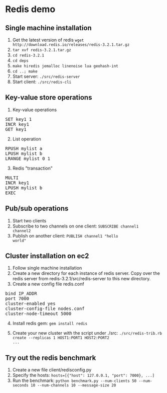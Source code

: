 # Redis demo

## Single machine installation
1. Get the latest version of redis
`wget http://download.redis.io/releases/redis-3.2.1.tar.gz`
2. `tar xvf redis-3.2.1.tar.gz`
3. `cd redis-3.2.1`
4. `cd deps`
5. `make hiredis jemalloc linenoise lua geohash-int`
6. `cd ..; make`
7. Start server: `./src/redis-server`
8. Start client: `./src/redis-cli`

## Key-value store operations
1. Key-value operations
<pre>
SET key1 1
INCR key1
GET key1
</pre>
2. List operation
<pre>
RPUSH mylist a
LPUSH mylist b
LRANGE mylist 0 1
</pre>
3. Redis "transaction"
<pre>
MULTI
INCR key1
LPUSH mylist b
EXEC
</pre>

## Pub/sub operations
1. Start two clients
2. Subscribe to two channels on one client: <code>SUBSCRIBE channel1 channel2</code>
3. Publish on another client: <code>PUBLISH channel1 "hello world"</code>


## Cluster installation on ec2
1. Follow single machine installation
2. Create a new directory for each instance of redis server. Copy over the redis server from redis-3.2.1/src/redis-server to this new directory.
3. Create a new config file redis.conf
<pre>
bind IP_ADDR
port 7000
cluster-enabled yes
cluster-config-file nodes.conf
cluster-node-timeout 5000
</pre>
4. Install redis gem: <code>gem install redis</code>

5. Create your new cluster with the script under ./src: <code>./src/redis-trib.rb create --replicas 1 HOST1:PORT1 HOST2:PORT2 ...</code>

## Try out the redis benchmark
1. Create a new file client/redisconfig.py
2. Specify the hosts: `hosts=[{"host": 127.0.0.1, "port": 7000}, ...]`
3. Run the benchmark: `python benchmark.py --num-clients 50 --num-seconds 10 --num-channels 10 --message-size 20`